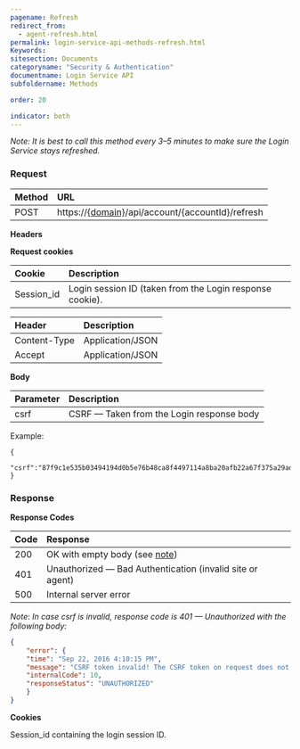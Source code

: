 ```yaml
---
pagename: Refresh
redirect_from:
  - agent-refresh.html
permalink: login-service-api-methods-refresh.html
Keywords:
sitesection: Documents
categoryname: "Security & Authentication"
documentname: Login Service API
subfoldername: Methods

order: 20

indicator: both
---
```


_Note: It is best to call this method every 3–5 minutes to make sure the Login Service stays refreshed._

### Request

| Method | URL |
| :--- | :--- |
| POST |   https://[{domain}](/agent-domain-domain-api.html)/api/account/{accountId}/refresh |

**Headers**

**Request cookies**

| Cookie | Description |
| :--- | :--- |
| Session_id | Login session ID (taken from the Login response cookie). |

| Header | Description |
| :--- | :--- |
| Content-Type | Application/JSON |
| Accept | Application/JSON |

**Body**

| Parameter | Description |
| :--- | :--- |
| csrf | CSRF — Taken from the Login response body |

Example:

    {
        "csrf":"87f9c1e535b03494194d0b5e76b48ca8f4497114a8ba20afb22a67f375a29adb"
    }

### Response

**Response Codes**

| Code | Response |
| :--- | :--- |
| 200 | OK with empty body (see [note](#note)) |
| 401  | Unauthorized — Bad Authentication (invalid site or agent) |
| 500 | Internal server error |

<a name="note">*Note*</a>: *In case csrf is invalid, response code is 401 — Unauthorized with the following body:*

```json
{
    "error": {
    "time": "Sep 22, 2016 4:10:15 PM",
    "message": "CSRF token invalid! The CSRF token on request does not match the CSRF token on the session",
    "internalCode": 10,
    "responseStatus": "UNAUTHORIZED"
    }
}
```

**Cookies**

Session_id containing the login session ID.
